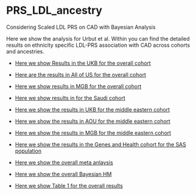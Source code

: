 # PRS_LDL_ancestry
Considering Scaled LDL PRS on CAD with Bayesian Analysis


Here we show the analysis for Urbut et al. Within you can find the detailed results on ethnicity specific LDL-PRS association with CAD across cohorts and ancestries.



* [Here we show Results in the UKB for the overall cohort](https://surbut.github.io/PRS_LDL_ethnicity/PRS_ethnicity_ukb_new.html)


* [Here are the results in All of US for the overall cohort](https://surbut.github.io/PRS_LDL_ethnicity/ldl_cad_assoc_AOU.html)

* [Here we show results in MGB for the overall cohort](https://surbut.github.io/PRS_LDL_ethnicity/PRS_ethnicity_new_MGB.html)

* [Here we show results in for the Saudi cohort](https://surbut.github.io/PRS_LDL_ethnicity/PRS_ethnicity_new_Saudi.html)

* [Here we show the results in UKB for the middle eastern cohort](https://surbut.github.io/PRS_LDL_ethnicity//PRS_UKB_MID.html)

* [Here we show the results in AOU for the middle eastern cohort](https://surbut.github.io/PRS_LDL_ethnicity/PRS_updated_MIDeast.html)

* [Here we show the results in MGB for the middle eastern cohort](https://surbut.github.io/PRS_LDL_ethnicity/PRS_mgb_MID.html)

* [Here we show the results in the Genes and Health cohort for the SAS population](https://surbut.github.io/PRS_LDL_ethnicity/prs_ldl_sas_GH.html)

* [Here we show the overall meta anlaysis](https://surbut.github.io/PRS_LDL_ethnicity/meta.html)

* [Here we show the overall Bayesian HM](https://surbut.github.io/PRS_LDL_ethnicity/BayesHM.html)

* [Here we show Table 1 for the overall results](https://surbut.github.io/PRS_LDL_ethnicity/fullertable1.html)

